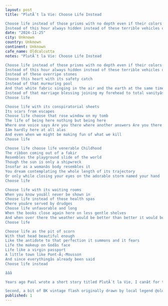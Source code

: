 ```yaml
---
layout: post
title: "PlutÃ´t la Vie: Choose Life Instead

Choose life instead of those prisms with no depth even if their colors are purer
Instead of this hour always hidden instead of these terrible vehicles of cold flam"
date: "2024-11-25"
city: Unknown
country: Unknown
continent: Unknown
cafe_name: Oldcalcutta
notes: "PlutÃ´t la Vie: Choose Life Instead

Choose life instead of those prisms with no depth even if their colors are purer
Instead of this hour always hidden instead of these terrible vehicles of cold flame
Instead of these overripe stones
Choose this heart with its safety catch
Instead of that murmuring pool
And that white fabric singing in the air and the earth at the same time
Instead of that marriage blessing joining my forehead to total vanityâs
Choose life

Choose life with its conspiratorial sheets
Its scars from escapes
Choose life choose that rose window on my tomb
The life of being here nothing but being here
Where one voice says Are you there where another answers Are you there
Iâm hardly here at all alas
And even when we might be making fun of what we kill
Choose life

Choose life choose life venerable Childhood
The ribbon coming out of a fakir
Resembles the playground slide of the world
Though the sun is only a shipwreck
Insofar as a womanâs body resembles it
You dream contemplating the whole length of its trajectory
Or only while closing your eyes on the adorable storm named your hand
Choose life

Choose life with its waiting rooms
When you know youâll never be shown in
Choose life instead of those health spas
Where youâre served by drudges
Choose life unfavorable and long
When the books close again here on less gentle shelves
And when over there the weather would be better than better it would be free yes
Choose life

Choose life as the pit of scorn
With that head beautiful enough
Like the antidote to that perfection it summons and it fears
Life the makeup on Godâs face
Life like a virgin passport
A little town like Pont-Ã¡-Mousson
And since everythingâs already been said
Choose life instead

âââ

Years ago Paul wrote a short story titled PlutÃ´t la Vie, I canât for the life of me remember the plot of it, but this phrase âRather Lifeâ (the direct translation) has always stuck with me. After a bit of googling I found the above  poem by AndrÃ© Breton, gorgeous.

Second, a bit of BK vintage flash originally drawn by local legend @oldcalcutta and lovingly applied by @montybanjo"
published: 1
---
```

